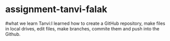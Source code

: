 # assignment-tanvi-falak
#what we learn
Tanvi:I learned how to create a GitHub repository, make files in local drives, edit files, make branches, commite them and push into the Github.
